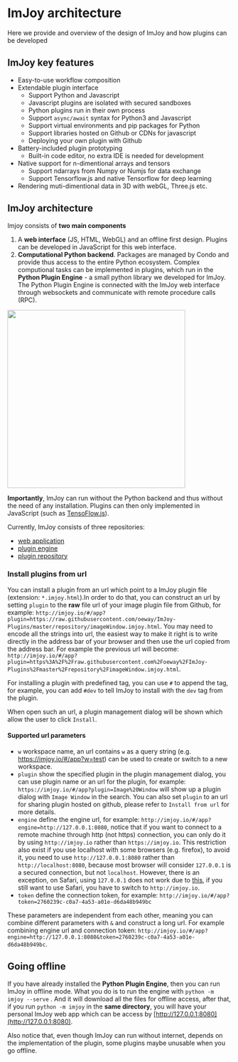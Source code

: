 # ImJoy architecture

Here we provide and overview of the design of ImJoy and how plugins can be developed

## ImJoy key features
 * Easy-to-use workflow composition
 * Extendable plugin interface
   - Support Python and Javascript
   - Javascript plugins are isolated with secured sandboxes
   - Python plugins run in their own process
   - Support `async/await` syntax for Python3 and Javascript
   - Support virtual environments and pip packages for Python
   - Support libraries hosted on Github or CDNs for javascript
   - Deploying your own plugin with Github
 * Battery-included plugin prototyping
   - Built-in code editor, no extra IDE is needed for development
 * Native support for n-dimentional arrays and tensors
   - Support ndarrays from Numpy or Numjs for data exchange
   - Support Tensorflow.js and native Tensorflow for deep learning
 * Rendering muti-dimentional data in 3D with webGL, Three.js etc.

## ImJoy architecture
Imjoy consists of **two main components**
1. A **web interface** (JS, HTML, WebGL) and an offline first design. Plugins can be developed in JavaScript for this web interface.
2. **Computational Python backend**. Packages are managed by Condo and provide thus
access to the entire Python ecosystem. Complex computional tasks can be implemented
in plugins, which run in the **Python Plugin Engine** - a small python library we developed for ImJoy. The Python Plugin Engine is  connected with the ImJoy web interface through websockets and communicate with remote procedure calls (RPC).

<img src="https://github.com/oeway/ImJoy/raw/master/docs/img/imjoy-design.png" width="400px"></img>

**Importantly**, ImJoy can run without the Python backend and thus without the need of any
installation. Plugins can then only implemented in JavaScript (such as [TensoFlow.js](https://js.tensorflow.org/)).

Currently, ImJoy consists of three repositories:
 * [web application](https://github.com/oeway/ImJoy/)
 * [plugin engine](https://github.com/oeway/ImJoy-Python)
 * [plugin repository](https://github.com/oeway/ImJoy-Plugins)



### Install plugins from url
You can install a plugin from an url which point to a ImJoy plugin file (extension: `*.imjoy.html`).In order to do that, you can construct an url by setting `plugin` to the **raw** file url of your image plugin file from Github, for example: `http://imjoy.io/#/app?plugin=https://raw.githubusercontent.com/oeway/ImJoy-Plugins/master/repository/imageWindow.imjoy.html`. You may need to encode all the strings into url, the easiest way to make it right is to write directly in the address bar of your browser and then use the url copied from the address bar. For example the previous url will become: `http://imjoy.io/#/app?plugin=https%3A%2F%2Fraw.githubusercontent.com%2Foeway%2FImJoy-Plugins%2Fmaster%2Frepository%2FimageWindow.imjoy.html`.

For installing a plugin with predefined tag, you can use `#` to append the tag, for example, you can add `#dev` to tell ImJoy to install with the `dev` tag from the plugin.

When open such an url, a plugin management dialog will be shown which allow the user to click `Install`.

#### Supported url parameters
 * `w` workspace name, an url contains `w` as a query string (e.g. https://imjoy.io/#/app?w=test) can be used to create or switch to a new workspace.
 * `plugin` show the specified plugin in the plugin management dialog, you can use plugin name or an url for the plugin, for example: `https://imjoy.io/#/app?plugin=Image%20Window` will show up a plugin dialog with `Image Window` in the search. You can also set `plugin` to an url for sharing plugin hosted on github, please refer to `Install from url` for more details.
 * `engine` define the engine url, for example: `http://imjoy.io/#/app?engine=http://127.0.0.1:8080`, notice that if you want to connect to a remote machine through http (not https) connection, you can only do it by using `http://imjoy.io` rather than `https://imjoy.io`. This restriction also exist if you use localhost with some browsers (e.g. firefox), to avoid it, you need to use `http://127.0.0.1:8080` rather than `http://localhost:8080`, because most browser will consider `127.0.0.1` is a secured connection, but not `localhost`. However, there is an exception, on Safari, using `127.0.0.1` does not work due to [this](https://bugs.webkit.org/show_bug.cgi?id=171934), if you still want to use Safari, you have to switch to `http://imjoy.io`.
 * `token` define the connection token, for example: `http://imjoy.io/#/app?token=2760239c-c0a7-4a53-a01e-d6da48b949bc`

 These parameters are independent from each other, meaning you can combine different parameters with `&` and construct a long url. For example combining engine url and connection token:  `http://imjoy.io/#/app?engine=http://127.0.0.1:8080&token=2760239c-c0a7-4a53-a01e-d6da48b949bc`.


## Going offline
If you have already installed the **Python Plugin Engine**, then you can run ImJoy in offline mode. What you do is to run the engine with `python -m imjoy --serve` . And it will download all the files for offline access, after that, if you run `python -m imjoy` in the **same directory**, you will have your personal ImJoy web app which can be access by [http://127.0.0.1:8080](http://127.0.0.1:8080).

Also notice that, even though ImJoy can run without internet, depends on the implementation of the plugin, some plugins maybe unusable when you go offline.
